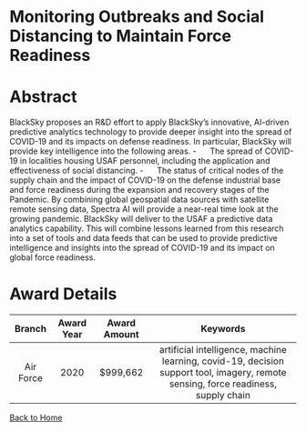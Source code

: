 
Monitoring Outbreaks and Social Distancing to Maintain Force Readiness
======================================================================

# Abstract


BlackSky proposes an R&D effort to apply BlackSky’s innovative, AI-driven predictive analytics technology to provide deeper insight into the spread of COVID-19 and its impacts on defense readiness. In particular, BlackSky will provide key intelligence into the following areas. -      The spread of COVID-19 in localities housing USAF personnel, including the application and effectiveness of social distancing. -      The status of critical nodes of the supply chain and the impact of COVID-19 on the defense industrial base and force readiness during the expansion and recovery stages of the Pandemic. By combining global geospatial data sources with satellite remote sensing data, Spectra AI will provide a near-real time look at the growing pandemic. BlackSky will deliver to the USAF a predictive data analytics capability. This will combine lessons learned from this research into a set of tools and data feeds that can be used to provide predictive intelligence and insights into the spread of COVID-19 and its impact on global force readiness.  

# Award Details

|Branch|Award Year|Award Amount|Keywords|
| :---: | :---: | :---: | :---: |
|Air Force|2020|$999,662|artificial intelligence, machine learning, covid-19, decision support tool, imagery, remote sensing, force readiness, supply chain|
  
  


[Back to Home](https://github.com/chrischow/dod_sbir_awards#1636)